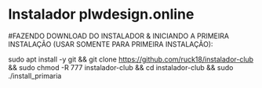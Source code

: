 # Instalador plwdesign.online

 #FAZENDO DOWNLOAD DO INSTALADOR & INICIANDO A PRIMEIRA INSTALAÇÃO (USAR SOMENTE PARA PRIMEIRA INSTALAÇÃO):


 sudo apt install -y git && git clone https://github.com/ruck18/instalador-club && sudo chmod -R 777 instalador-club && cd instalador-club && sudo ./install_primaria
